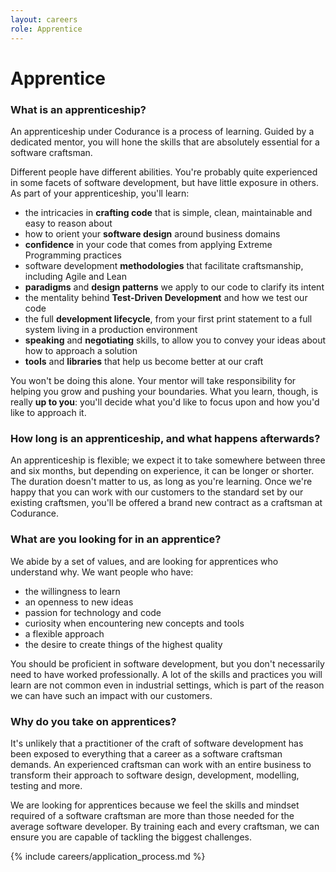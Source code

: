 ```yaml
---
layout: careers
role: Apprentice
---
```


# Apprentice

### What is an apprenticeship?

An apprenticeship under Codurance is a process of learning. Guided by a dedicated mentor, you will hone the skills that are absolutely essential for a software craftsman.

Different people have different abilities. You're probably quite experienced in some facets of software development, but have little exposure in others. As part of your apprenticeship, you'll learn:

  * the intricacies in **crafting code** that is simple, clean, maintainable and easy to reason about
  * how to orient your **software design** around business domains
  * **confidence** in your code that comes from applying Extreme Programming practices
  * software development **methodologies** that facilitate craftsmanship, including Agile and Lean
  * **paradigms** and **design patterns** we apply to our code to clarify its intent
  * the mentality behind **Test-Driven Development** and how we test our code
  * the full **development lifecycle**, from your first print statement to a full system living in a production environment
  * **speaking** and **negotiating** skills, to allow you to convey your ideas about how to approach a solution
  * **tools** and **libraries** that help us become better at our craft

You won't be doing this alone. Your mentor will take responsibility for helping you grow and pushing your boundaries. What you learn, though, is really **up to you**: you'll decide what you'd like to focus upon and how you'd like to approach it.

### How long is an apprenticeship, and what happens afterwards?

An apprenticeship is flexible; we expect it to take somewhere between three and six months, but depending on experience, it can be longer or shorter. The duration doesn't matter to us, as long as you're learning. Once we're happy that you can work with our customers to the standard set by our existing craftsmen, you'll be offered a brand new contract as a craftsman at Codurance.

### What are you looking for in an apprentice?

We abide by a set of values, and are looking for apprentices who understand why. We want people who have:

  * the willingness to learn
  * an openness to new ideas
  * passion for technology and code
  * curiosity when encountering new concepts and tools
  * a flexible approach
  * the desire to create things of the highest quality

You should be proficient in software development, but you don't necessarily need to have worked professionally. A lot of the skills and practices you will learn are not common even in industrial settings, which is part of the reason we can have such an impact with our customers.

### Why do you take on apprentices?

It's unlikely that a practitioner of the craft of software development has been exposed to everything that a career as a software craftsman demands. An experienced craftsman can work with an entire business to transform their approach to software design, development, modelling, testing and more.

We are looking for apprentices because we feel the skills and mindset required of a software craftsman are more than those needed for the average software developer. By training each and every craftsman, we can ensure you are capable of tackling the biggest challenges.

{% include careers/application_process.md %}
